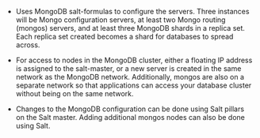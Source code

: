 - Uses MongoDB salt-formulas to configure the servers. Three instances will be Mongo configuration servers, at least two Mongo routing (mongos) servers, and at least three MongoDB shards in a replica set. Each replica set created becomes a shard for databases to spread across.

- For access to nodes in the MongoDB cluster, either a floating IP address is assigned to the salt-master, or a new server is created in the same network as the MongoDB network. Additionally, mongos are also on a separate network so that applications can access your database cluster without being on the same network.

- Changes to the MongoDB configuration can be done using Salt pillars on the Salt master. Adding additional mongos nodes can also be done using Salt.

